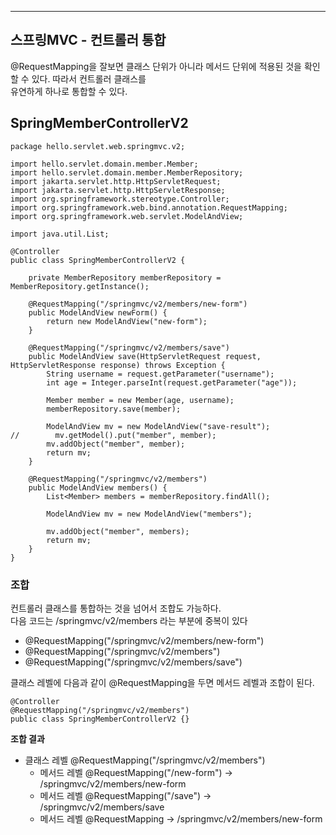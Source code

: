 ***
## 스프링MVC - 컨트롤러 통합
@RequestMapping을 잘보면 클래스 단위가 아니라 메서드 단위에 적용된 것을 확인할 수 있다. 따라서 컨트롤러 클래스를 </br>
유연하게 하나로 통합할 수 있다.

## SpringMemberControllerV2
```
package hello.servlet.web.springmvc.v2;

import hello.servlet.domain.member.Member;
import hello.servlet.domain.member.MemberRepository;
import jakarta.servlet.http.HttpServletRequest;
import jakarta.servlet.http.HttpServletResponse;
import org.springframework.stereotype.Controller;
import org.springframework.web.bind.annotation.RequestMapping;
import org.springframework.web.servlet.ModelAndView;

import java.util.List;

@Controller
public class SpringMemberControllerV2 {

    private MemberRepository memberRepository = MemberRepository.getInstance();

    @RequestMapping("/springmvc/v2/members/new-form")
    public ModelAndView newForm() {
        return new ModelAndView("new-form");
    }

    @RequestMapping("/springmvc/v2/members/save")
    public ModelAndView save(HttpServletRequest request, HttpServletResponse response) throws Exception {
        String username = request.getParameter("username");
        int age = Integer.parseInt(request.getParameter("age"));

        Member member = new Member(age, username);
        memberRepository.save(member);

        ModelAndView mv = new ModelAndView("save-result");
//        mv.getModel().put("member", member);
        mv.addObject("member", member);
        return mv;
    }

    @RequestMapping("/springmvc/v2/members")
    public ModelAndView members() {
        List<Member> members = memberRepository.findAll();

        ModelAndView mv = new ModelAndView("members");

        mv.addObject("member", members);
        return mv;
    }
}
```
### 조합
컨트롤러 클래스를 통합하는 것을 넘어서 조합도 가능하다. </br>
다음 코드는 /springmvc/v2/members 라는 부분에 중복이 있다 </br>
* @RequestMapping("/springmvc/v2/members/new-form")
* @RequestMapping("/springmvc/v2/members")
* @RequestMapping("/springmvc/v2/members/save")

클래스 레벨에 다음과 같이 @RequestMapping을 두면 메서드 레벨과 조합이 된다.
```
@Controller
@RequestMapping("/springmvc/v2/members")
public class SpringMemberControllerV2 {}
```
**조합 결과**
* 클래스 레벨 @RequestMapping("/springmvc/v2/members")
  * 메서드 레벨 @RequestMapping("/new-form") -> /springmvc/v2/members/new-form
  * 메서드 레벨 @RequestMapping("/save") -> /springmvc/v2/members/save
  * 메서드 레벨 @RequestMapping -> /springmvc/v2/members/new-form
